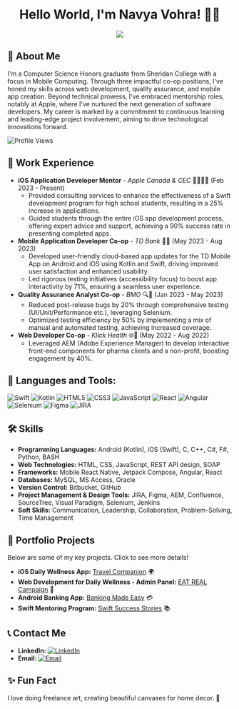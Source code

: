<h1 align="center">Hello World, I'm Navya Vohra! 👩‍💻</h1>

<p align="center">
  <img src="https://github.com/user-attachments/assets/d2b957d9-2216-4ac6-9742-16928f4db2be">
</p>

## 🚀 About Me
I'm a Computer Science Honors graduate from Sheridan College with a focus in Mobile Computing. Through three impactful co-op positions, I've honed my skills across web development, quality assurance, and mobile app creation. Beyond technical prowess, I've embraced mentorship roles, notably at Apple, where I've nurtured the next generation of software developers. My career is marked by a commitment to continuous learning and leading-edge project involvement, aiming to drive technological innovations forward.

![Profile Views](https://komarev.com/ghpvc/?username=your-github-username&color=green)

## 💼 Work Experience
- **iOS Application Developer Mentor** - *Apple Canada & CEC* 👩🏻‍💻🍎 (Feb 2023 - Present)
  - Provided consulting services to enhance the effectiveness of a Swift development program for high school students, resulting in a 25% increase in applications.
  - Guided students through the entire iOS app development process, offering expert advice and support, achieving a 90% success rate in presenting completed apps.
- **Mobile Application Developer Co-op** - *TD Bank* 📱🏦 (May 2023 - Aug 2023)
  - Developed user-friendly cloud-based app updates for the TD Mobile App on Android and iOS using Kotlin and Swift, driving improved user satisfaction and enhanced usability.
  - Led rigorous testing initiatives (accessibility focus) to boost app interactivity by 71%, ensuring a seamless user experience.
- **Quality Assurance Analyst Co-op** - *BMO* 🔍🏦 (Jan 2023 - May 2023)
  - Reduced post-release bugs by 20% through comprehensive testing (UI/Unit/Performance etc.), leveraging Selenium.
  - Optimized testing efficiency by 50% by implementing a mix of manual and automated testing, achieving increased coverage.
- **Web Developer Co-op** - *Klick Health* 🌐🏥 (May 2022 - Aug 2022) 
  - Leveraged AEM (Adobe Experience Manager) to develop interactive front-end components for pharma clients and a non-profit, boosting engagement by 40%.


## 🧰 Languages and Tools:
![Swift](https://img.shields.io/badge/Swift-FA7343?style=for-the-badge&logo=swift&logoColor=white)
![Kotlin](https://img.shields.io/badge/Kotlin-7F52FF?style=for-the-badge&logo=kotlin&logoColor=white)
![HTML5](https://img.shields.io/badge/HTML5-E34F26?style=for-the-badge&logo=html5&logoColor=white)
![CSS3](https://img.shields.io/badge/CSS3-1572B6?style=for-the-badge&logo=css3&logoColor=white)
![JavaScript](https://img.shields.io/badge/JavaScript-F7DF1E?style=for-the-badge&logo=javascript&logoColor=black)
![React](https://img.shields.io/badge/React-20232A?style=for-the-badge&logo=react&logoColor=61DAFB)
![Angular](https://img.shields.io/badge/Angular-DD0031?style=for-the-badge&logo=angular&logoColor=white)
![Selenium](https://img.shields.io/badge/Selenium-43B02A?style=for-the-badge&logo=Selenium&logoColor=white)
![Figma](https://img.shields.io/badge/Figma-F24E1E?style=for-the-badge&logo=figma&logoColor=white)
![JIRA](https://img.shields.io/badge/JIRA-0052CC?style=for-the-badge&logo=jira&logoColor=white)

## 🛠 Skills
- **Programming Languages:** Android (Kotlin), iOS (Swift), C, C++, C#, F#, Python, BASH
- **Web Technologies:** HTML, CSS, JavaScript, REST API design, SOAP
- **Frameworks:** Mobile React Native, Jetpack Compose, Angular, React
- **Databases:** MySQL, MS Access, Oracle
- **Version Control:** Bitbucket, GitHub
- **Project Management & Design Tools:** JIRA, Figma, AEM, Confluence, SourceTree, Visual Paradigm, Selenium, Jenkins
- **Soft Skills:** Communication, Leadership, Collaboration, Problem-Solving, Time Management

## 🎯 Portfolio Projects
Below are some of my key projects. Click to see more details!
- **iOS Daily Wellness App:** [Travel Companion](https://github.com/your-github-username/Travel-Companion) 🌍
- **Web Development for Daily Wellness - Admin Panel:** [EAT REAL Campaign](https://github.com/your-github-username/EAT-REAL) 🥦
- **Android Banking App:** [Banking Made Easy](https://github.com/your-github-username/Banking-App) 💳
- **Swift Mentoring Program:** [Swift Success Stories](https://github.com/your-github-username/Swift-Success-Stories) 📚

## 📞 Contact Me
- **LinkedIn:** [![LinkedIn](https://img.shields.io/badge/LinkedIn-Navya-blue?style=flat&logo=linkedin)](https://www.linkedin.com/in/navyavohra/)
- **Email:** [![Email](https://img.shields.io/badge/Email-navyavohra19%40gmail.com-blue?style=flat&logo=gmail)](mailto:navyavohra19@gmail.com)

## ✨ Fun Fact
I love doing freelance art, creating beautiful canvases for home decor. 🎨

<!-- This is a comment: Update the 'your-github-username' with your actual GitHub username and ensure all links are correct before saving this README. -->
